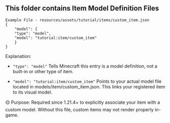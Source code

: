 ## This folder contains Item Model Definition Files

```
Example File - resources/assets/tutorial/items/custom_item.json
{
    "model": {
    "type": "model",
    "model": "tutorial:item/custom_item"
    }
}
```

Explanation:
- `"type": "model"`
Tells Minecraft this entry is a model definition, not a built-in or other type of item.

- `"model": "tutorial:item/custom_item"`
Points to your actual model file located in models/item/custom_item.json. This links your registered item to its visual model.

🟡 Purpose:
Required since 1.21.4+ to explicitly associate your item with a custom model. Without this file, custom items may not render properly in-game.